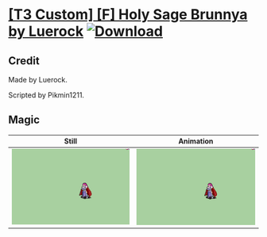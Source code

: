 # [\[T3 Custom\] \[F\] Holy Sage Brunnya by Luerock](./) [![Download](https://img.shields.io/badge/Download--red?style=social&logo=github)](https://minhaskamal.github.io/DownGit/#/home?url=https://github.com/Klokinator/FE-Repo/tree/main/Battle%20Animations%2FMagi%20-%20Nature-Type%2F%5BT3%20Custom%5D%20%5BF%5D%20Holy%20Sage%20Brunnya%20by%20Luerock%2F6.%20Magic)

## Credit

Made by Luerock.

Scripted by Pikmin1211.

## Magic

| Still | Animation |
| :---: | :-------: |
| ![Magic still](./Magic_000.png) | ![Magic animation](./Magic.gif) |
